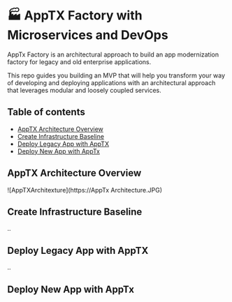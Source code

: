 # :factory: AppTX Factory with Microservices and DevOps

AppTx Factory is an architectural approach to build an app modernization factory for legacy and old enterprise applications. 

This repo guides you building an MVP that will help you transform your way of developing and deploying applications with an architectural approach that leverages modular and loosely coupled services.

## Table of contents
* [AppTX Architecture Overview](#apptx-architecture-overview)
* [Create Infrastructure Baseline](#create-infrastructure-baseline)
* [Deploy Legacy App with AppTX](#deploy-legacy-app-with-apptx)
* [Deploy New App with AppTx](#deploy-new-app-with-apptx)

## AppTX Architecture Overview

![AppTXArchitexture](https://AppTx Architecture.JPG)

## Create Infrastructure Baseline

..

## Deploy Legacy App with AppTX

..

## Deploy New App with AppTx
